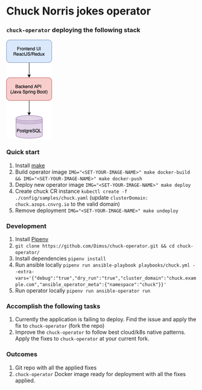 # Chuck Norris jokes operator 

### `chuck-operator` deploying the following stack 
![alt text](./config/samples/chuck-operator.png)

### Quick start
1. Install [make](https://man7.org/linux/man-pages/man1/make.1.html)
2. Build operator image `IMG="<SET-YOUR-IMAGE-NAME>" make docker-build && IMG="<SET-YOUR-IMAGE-NAME>" make docker-push`
3. Deploy new operator image `IMG="<SET-YOUR-IMAGE-NAME>" make deploy` 
4. Create chuck CR instance `kubectl create -f ./config/samples/chuck.yaml` (update `clusterDomain: chuck.azops.cnvrg.io` to the valid domain)
5. Remove deployment `IMG="<SET-YOUR-IMAGE-NAME>" make undeploy`

### Development
1. Install [Pipenv](https://pipenv.pypa.io/en/latest/) 
2. `git clone https://github.com/Dimss/chuck-operator.git && cd chuck-operator/`
3. Install dependencies `pipenv install`
4. Run ansible locally `pipenv run ansible-playbook playbooks/chuck.yml --extra-vars='{"debug":"true","dry_run":"true","cluster_domain":"chuck.example.com","ansible_operator_meta":{"namespace":"chuck"}}'` 
5. Run operator locally `pipenv run ansible-operator run` 


### Accomplish the following tasks 
1. Currently the application is failing to deploy. Find the issue and apply the fix to `chuck-operator` (fork the repo)
2. Improve the `chuck-operator` to follow best cloud/k8s native patterns. Apply the fixes to `chuck-operator` at your current fork. 
 
 ### Outcomes
 1. Git repo with all the applied fixes 
 2. `chuck-operator` Docker image ready for deployment with all the fixes applied.    